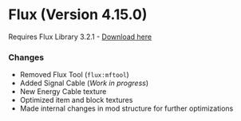 # Flux (Version 4.15.0)
Requires Flux Library 3.2.1 - [Download here](https://www.curseforge.com/minecraft/mc-mods/fl/files)

### Changes
- Removed Flux Tool (`flux:mftool`)
- Added Signal Cable (*Work in progress*)
- New Energy Cable texture
- Optimized item and block textures
- Made internal changes in mod structure for further optimizations